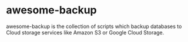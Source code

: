 # awesome-backup

awesome-backup is the collection of scripts which backup databases to Cloud storage services like Amazon S3 or Google Cloud Storage.
